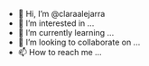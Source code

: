 - 👋 Hi, I’m @claraalejarra
- 👀 I’m interested in ...
- 🌱 I’m currently learning ...
- 💞️ I’m looking to collaborate on ...
- 📫 How to reach me ...

<!---
claraalejarra/claraalejarra is a ✨ special ✨ repository because its `README.md` (this file) appears on your GitHub profile.
You can click the Preview link to take a look at your changes.
--->
